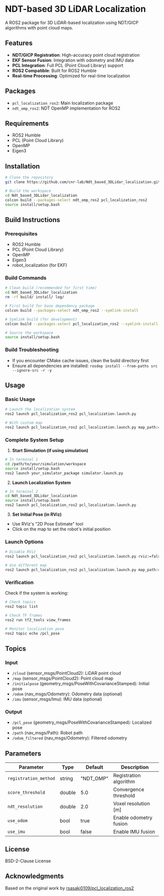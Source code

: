 # NDT-based 3D LiDAR Localization

A ROS2 package for 3D LiDAR-based localization using NDT/GICP algorithms with point cloud maps.

## Features

- **NDT/GICP Registration**: High-accuracy point cloud registration
- **EKF Sensor Fusion**: Integration with odometry and IMU data
- **PCL Integration**: Full PCL (Point Cloud Library) support
- **ROS2 Compatible**: Built for ROS2 Humble
- **Real-time Processing**: Optimized for real-time localization

## Packages

- `pcl_localization_ros2`: Main localization package
- `ndt_omp_ros2`: NDT OpenMP implementation for ROS2

## Requirements

- ROS2 Humble
- PCL (Point Cloud Library)
- OpenMP
- Eigen3

## Installation

```bash
# Clone the repository
git clone https://github.com/cnr-lab/Ndt_based_3DLidar_localization.git

# Build the workspace
cd Ndt_based_3DLidar_localization
colcon build --packages-select ndt_omp_ros2 pcl_localization_ros2
source install/setup.bash
```

## Build Instructions

### Prerequisites
- ROS2 Humble
- PCL (Point Cloud Library)
- OpenMP
- Eigen3
- robot_localization (for EKF)

### Build Commands

```bash
# Clean build (recommended for first time)
cd Ndt_based_3DLidar_localization
rm -rf build/ install/ log/

# First build for base dependency package
colcon build --packages-select ndt_omp_ros2 --symlink-install

# Symlink build (for development)
colcon build --packages-select pcl_localization_ros2 --symlink-install

# Source the workspace
source install/setup.bash
```

### Build Troubleshooting
- If you encounter CMake cache issues, clean the build directory first
- Ensure all dependencies are installed: `rosdep install --from-paths src --ignore-src -r -y`

## Usage

### Basic Usage

```bash
# Launch the localization system
ros2 launch pcl_localization_ros2 pcl_localization.launch.py

# With custom map
ros2 launch pcl_localization_ros2 pcl_localization.launch.py map_path:=/path/to/your/map.pcd
```

### Complete System Setup

1. **Start Simulation (if using simulation)**
```bash
# In terminal 1
cd /path/to/your/simulation/workspace
source install/setup.bash
ros2 launch your_simulator_package simulator.launch.py
```

2. **Launch Localization System**
```bash
# In terminal 2
cd Ndt_based_3DLidar_localization
source install/setup.bash
ros2 launch pcl_localization_ros2 pcl_localization.launch.py
```

3. **Set Initial Pose (in RViz)**
- Use RViz's "2D Pose Estimate" tool
- Click on the map to set the robot's initial position

### Launch Options

```bash
# Disable RViz
ros2 launch pcl_localization_ros2 pcl_localization.launch.py rviz:=false

# Use different map
ros2 launch pcl_localization_ros2 pcl_localization.launch.py map_path:=/path/to/map.pcd
```

### Verification

Check if the system is working:
```bash
# Check topics
ros2 topic list

# Check TF frames
ros2 run tf2_tools view_frames

# Monitor localization pose
ros2 topic echo /pcl_pose
```

## Topics

### Input
- `/cloud` (sensor_msgs/PointCloud2): LiDAR point cloud
- `/map` (sensor_msgs/PointCloud2): Point cloud map
- `/initialpose` (geometry_msgs/PoseWithCovarianceStamped): Initial pose
- `/odom` (nav_msgs/Odometry): Odometry data (optional)
- `/imu` (sensor_msgs/Imu): IMU data (optional)

### Output
- `/pcl_pose` (geometry_msgs/PoseWithCovarianceStamped): Localized pose
- `/path` (nav_msgs/Path): Robot path
- `/odom_filtered` (nav_msgs/Odometry): Filtered odometry

## Parameters

| Parameter | Type | Default | Description |
|-----------|------|---------|-------------|
| `registration_method` | string | "NDT_OMP" | Registration algorithm |
| `score_threshold` | double | 5.0 | Convergence threshold |
| `ndt_resolution` | double | 2.0 | Voxel resolution [m] |
| `use_odom` | bool | true | Enable odometry fusion |
| `use_imu` | bool | false | Enable IMU fusion |

## License

BSD-2-Clause License

## Acknowledgments

Based on the original work by [rsasaki0109/pcl_localization_ros2](https://github.com/rsasaki0109/pcl_localization_ros2)
